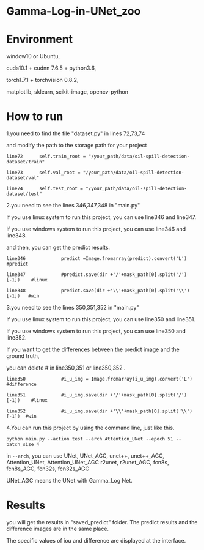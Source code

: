 # Gamma-Log-in-UNet_zoo
# Environment

window10 or Ubuntu, 

cuda10.1 + cudnn 7.6.5 + python3.6,

torch1.7.1 + torchvision 0.8.2,

matplotlib, sklearn, scikit-image, opencv-python

# How to run

1.you need to find the file "dataset.py" in lines 72,73,74
  
  and modify the path to the storage path for your project
  ```
  line72      self.train_root = "/your_path/data/oil-spill-detection-dataset/train"
  
  line73      self.val_root = "/your_path/data/oil-spill-detection-dataset/val"
  
  line74      self.test_root = "/your_path/data/oil-spill-detection-dataset/test"
  ```
2.you need to see the lines 346,347,348 in "main.py"

  If you use linux system to run this project, you can use line346 and line347.
  
  If you use windows system to run this project, you can use line346 and line348.
  
  and then, you can get the predict results.                   
  
  ```
  line346             predict =Image.fromarray(predict).convert('L')         #predict
  
  line347             #predict.save(dir +'/'+mask_path[0].split('/')[-1])    #linux
  
  line348             predict.save(dir +'\\'+mask_path[0].split('\\')[-1])   #win
  ```

3.you need to see the lines 350,351,352 in "main.py"

  If you use linux system to run this project, you can use line350 and line351.
  
  If you use windows system to run this project, you can use line350 and line352.
   
  If you want to get the differences between the predict image and the ground truth,
  
  you can delete # in line350,351 or line350,352 .

  ```
  line350             #i_u_img = Image.fromarray(i_u_img).convert('L')       #difference
   
  line351             #i_u_img.save(dir +'/'+mask_path[0].split('/')[-1])    #linux
   
  line352             #i_u_img.save(dir +'\\'+mask_path[0].split('\\')[-1])  #win
  ```

4.You can run this project by using the command line, just like this.
 
  ```python main.py --action test --arch Attention_UNet --epoch 51 --batch_size 4```
  
  in ```--arch```, you can use UNet, UNet_AGC, unet++, unet++_AGC, Attention_UNet, Attention_UNet_AGC
                         r2unet, r2unet_AGC, fcn8s, fcn8s_AGC, fcn32s, fcn32s_AGC
  
  UNet_AGC means the UNet with Gamma_Log Net.
  
  
# Results
 
 you will get the results in "saved_predict" folder.
 The predict results and the difference images are in the same place.
 
 The specific values of iou and difference are displayed at the interface.
  
  
  
  
 




